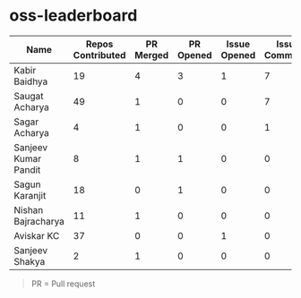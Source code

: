 # oss-leaderboard

| Name                 | Repos Contributed | PR Merged | PR Opened | Issue Opened | Issue Comments |
| -------------------- | ----------------- | --------- | --------- | ------------ | -------------- |
| Kabir Baidhya        | 19                | 4         | 3         | 1            | 7              |
| Saugat Acharya       | 49                | 1         | 0         | 0            | 7              |
| Sagar Acharya        | 4                 | 1         | 0         | 0            | 1              |
| Sanjeev Kumar Pandit | 8                 | 1         | 1         | 0            | 0              |
| Sagun Karanjit       | 18                | 0         | 1         | 0            | 0              |
| Nishan Bajracharya   | 11                | 1         | 0         | 0            | 0              |
| Aviskar KC           | 37                | 0         | 0         | 1            | 0              |
| Sanjeev Shakya       | 2                 | 1         | 0         | 0            | 0              |

> PR = Pull request

